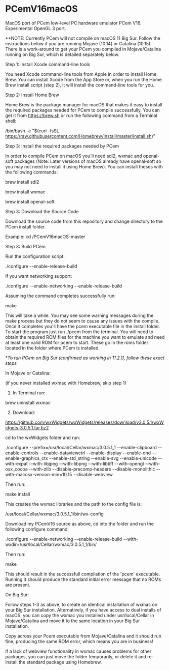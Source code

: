 # PCemV16macOS
MacOS port of PCem low-level PC hardware emulator PCem V16. Experimental OpenGL 3 port. 

**NOTE: Currently PCem will not compile on macOS 11 Big Sur. Follow the instructions below if you are running Mojave (10.14) or Catalina (10.15). There is a work-around to get your PCem you compiled in Mojave/Catalina running on Big Sur, which is detailed separately below.

Step 1: Install Xcode command-line tools

You need Xcode command-line tools from Apple in order to install Home Brew. You can install Xcode from the App Store or, when you run the Home Brew install script (step 2), it will install the command-line tools for you.

Step 2: Install Home Brew

Home Brew is the package manager for macOS that makes it easy to install the required packages needed for PCem to compile successfully. You can get it from https://brew.sh or run the following command from a Terminal shell:

/bin/bash -c "$(curl -fsSL https://raw.githubusercontent.com/Homebrew/install/master/install.sh)"

Step 3: Install the required packages needed by PCem

In order to compile PCem on macOS you'll need sdl2, wxmac and openal-soft packages (Note: Later versions of macOS already have openal-soft so you may not need to install it using Home Brew). You can install theses with the following commands:

brew install sdl2

brew install wxmac

brew install openal-soft

Step 3: Download the Source Code

Download the source code from this repository and change directory to the PCem install folder.

Example: cd /PCemV16macOS-master

Step 3: Build PCem

Run the configuration script:

./configure --enable-release-build

If you want networking support:

./configure --enable-networking --enable-release-build

Assuming the command completes successfully run:

make

This will take a while. You may see some warning messages during the make process but they do not seem to cause any issues with the compile. Once it completes you'll have the pcem executable file in the install folder. To start the program just run ./pcem from the terminal. You will need to obtain the required ROM files for the machine you want to emulate and need at least one valid ROM for pcem to start. These go in the roms folder located in the folder where PCem is installed.




**To run PCem on Big Sur (confirmed as working in 11.2.1), follow these exact steps*

In Mojave or Catalina:

(if you never installed wxmac with Homebrew, skip step 1)

1. In Terminal run:

brew uninstall wxmac

2. Download: 

https://github.com/wxWidgets/wxWidgets/releases/download/v3.0.5.1/wxWidgets-3.0.5.1.tar.bz2

cd to the wxWidgets folder and run:

./configure --prefix=/usr/local/Cellar/wxmac/3.0.5.1_1 --enable-clipboard --enable-controls --enable-dataviewctrl --enable-display --enable-dnd --enable-graphics_ctx --enable-std_string --enable-svg --enable-unicode --with-expat --with-libjpeg --with-libpng --with-libtiff --with-opengl --with-osx_cocoa --with-zlib --disable-precomp-headers --disable-monolithic --with-macosx-version-min=10.15 --disable-webview

Then run:

make install

This creates the wxmac libraries and the path to the config file is:

/usr/local/Cellar/wxmac/3.0.5.1_1/bin/wx-config

Download my PCemV16 source as above, cd into the folder and run the following configure command:

./configure --enable-networking --enable-release-build --with-wxdir=/usr/local/Cellar/wxmac/3.0.5.1_1/bin/

Then run:

make

This should result in the successfull compilation of the 'pcem' executable. Running it should produce the standard initial error message that no ROMs are present.

On Big Sur:

Follow steps 1-3 as above, to create an identical installation of wxmac on your Big Sur installation. Alternatively, if you have access to dual installs of macOS, you can copy the wxmac you installed under usr/local/Cellar in Mojave/Catalina and move it to the same location in your Big Sur installation.

Copy across your Pcem executable from Mojave/Catalina and it should run fine, producing the same ROM error, which means you are in business!

If a lack of webview functionality in wxmac causes problems for other packages, you can just move the folder temporarily, or delete it and re-install the standard package using Homebrew.
